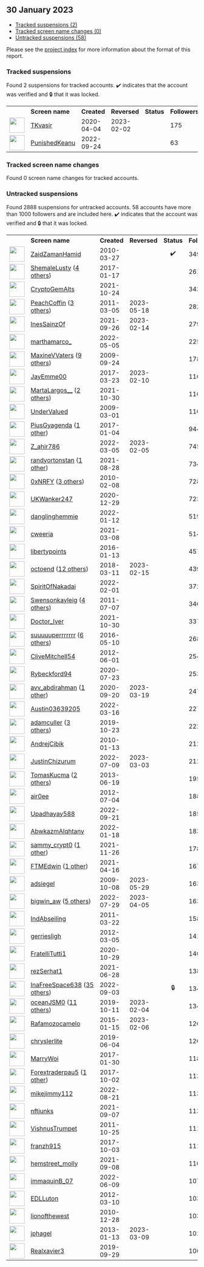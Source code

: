 ## 30 January 2023

* [Tracked suspensions (2)](#tracked-suspensions)
* [Tracked screen name changes (0)](#tracked-screen-name-changes)
* [Untracked suspensions (58)](#untracked-suspensions)

Please see the [project index](https://github.com/travisbrown/twitter-watch) for more information about the format of this report.

### Tracked suspensions

Found 2 suspensions for tracked accounts.
  ✔️ indicates that the account was verified and 🔒 that it was locked.

<table>
    <tr>
        <th></th>
        <th align="left">Screen name</th>
        <th align="left">Created</th>
        <th align="left">Reversed</th>
        <th align="left">Status</th>
        <th align="left">Followers</th>
        <th align="left">Ranking</th></tr>
    </tr>
        <tr>
            <td><a href="https://twitter.com/intent/user?user_id=1246249782596812800">
                <img src="https://pbs.twimg.com/profile_images/1270744423287193600/07dZkXPh_normal.jpg" width="40px" height="40px" align="center"/></a>
            </td>
            <td>
                <a href="https://twitter.com/TKvasir">TKvasir</a></td>
            <td>2020-04-04</td>
            <td>2023-02-02</td>
            <td align="center"></td>
            <td>175</td>
            <td>38565</td>
        </tr>
        <tr>
            <td><a href="https://twitter.com/intent/user?user_id=1573803442199486464">
                <img src="https://pbs.twimg.com/profile_images/1573803849776873472/fJyDRHEc_normal.jpg" width="40px" height="40px" align="center"/></a>
            </td>
            <td>
                <a href="https://twitter.com/PunishedKeanu">PunishedKeanu</a></td>
            <td>2022-09-24</td>
            <td></td>
            <td align="center"></td>
            <td>63</td>
            <td>97736</td>
        </tr></table>

### Tracked screen name changes

Found 0 screen name changes for tracked accounts.

### Untracked suspensions

Found 2888 suspensions for untracked accounts.
58 accounts have more than 1000 followers and are included here.
  ✔️ indicates that the account was verified and 🔒 that it was locked.

<table>
    <tr>
        <th></th>
        <th align="left">Screen name</th>
        <th align="left">Created</th>
        <th align="left">Reversed</th>
        <th align="left">Status</th>
        <th align="left">Followers</th>
    </tr>
        <tr>
            <td><a href="https://twitter.com/intent/user?user_id=126966274">
                <img src="https://pbs.twimg.com/profile_images/1581419959808319488/ckP-44_i_normal.jpg" width="40px" height="40px" align="center"/></a>
            </td>
            <td>
                <a href="https://twitter.com/ZaidZamanHamid">ZaidZamanHamid</a></td>
            <td>2010-03-27</td>
            <td></td>
            <td align="center">✔️</td>
            <td>349761</td>
        </tr>
        <tr>
            <td><a href="https://twitter.com/intent/user?user_id=821374953173852160">
                <img src="https://pbs.twimg.com/profile_images/1371363857067769859/YPhAZ8bi_normal.png" width="40px" height="40px" align="center"/></a>
            </td>
            <td>
                <a href="https://twitter.com/ShemaleLusty">ShemaleLusty</a>&nbsp;(<a href="https://api.memory.lol/v1/tw/id/821374953173852160">4 others</a>)&nbsp;</td>
            <td>2017-01-17</td>
            <td></td>
            <td align="center"></td>
            <td>261586</td>
        </tr>
        <tr>
            <td><a href="https://twitter.com/intent/user?user_id=1452337827711045635">
                <img src="https://pbs.twimg.com/profile_images/1585377740357877760/pkTOYrab_normal.jpg" width="40px" height="40px" align="center"/></a>
            </td>
            <td>
                <a href="https://twitter.com/CryptoGemAlts">CryptoGemAlts</a></td>
            <td>2021-10-24</td>
            <td></td>
            <td align="center"></td>
            <td>34316</td>
        </tr>
        <tr>
            <td><a href="https://twitter.com/intent/user?user_id=261061836">
                <img src="https://pbs.twimg.com/profile_images/920153895099355136/jRJTS-YQ_normal.jpg" width="40px" height="40px" align="center"/></a>
            </td>
            <td>
                <a href="https://twitter.com/PeachCoffin">PeachCoffin</a>&nbsp;(<a href="https://api.memory.lol/v1/tw/id/261061836">3 others</a>)&nbsp;</td>
            <td>2011-03-05</td>
            <td>2023-05-18</td>
            <td align="center"></td>
            <td>28250</td>
        </tr>
        <tr>
            <td><a href="https://twitter.com/intent/user?user_id=1442117452440113161">
                <img src="https://pbs.twimg.com/profile_images/1523696719992610818/9Fl1amLt_normal.jpg" width="40px" height="40px" align="center"/></a>
            </td>
            <td>
                <a href="https://twitter.com/InesSainzOf">InesSainzOf</a></td>
            <td>2021-09-26</td>
            <td>2023-02-14</td>
            <td align="center"></td>
            <td>27903</td>
        </tr>
        <tr>
            <td><a href="https://twitter.com/intent/user?user_id=1522276598199771136">
                <img src="https://pbs.twimg.com/profile_images/1552925060645765120/ZNi3ok0A_normal.jpg" width="40px" height="40px" align="center"/></a>
            </td>
            <td>
                <a href="https://twitter.com/marthamarco_">marthamarco_</a></td>
            <td>2022-05-05</td>
            <td></td>
            <td align="center"></td>
            <td>22567</td>
        </tr>
        <tr>
            <td><a href="https://twitter.com/intent/user?user_id=77012250">
                <img src="https://pbs.twimg.com/profile_images/872592112327565312/ZLdK3xB8_normal.jpg" width="40px" height="40px" align="center"/></a>
            </td>
            <td>
                <a href="https://twitter.com/MaxineVVaters">MaxineVVaters</a>&nbsp;(<a href="https://api.memory.lol/v1/tw/id/77012250">9 others</a>)&nbsp;</td>
            <td>2009-09-24</td>
            <td></td>
            <td align="center"></td>
            <td>17852</td>
        </tr>
        <tr>
            <td><a href="https://twitter.com/intent/user?user_id=844935564897878016">
                <img src="https://pbs.twimg.com/profile_images/935996199517143041/bTWIn_lr_normal.jpg" width="40px" height="40px" align="center"/></a>
            </td>
            <td>
                <a href="https://twitter.com/JayEmme00">JayEmme00</a></td>
            <td>2017-03-23</td>
            <td>2023-02-10</td>
            <td align="center"></td>
            <td>11655</td>
        </tr>
        <tr>
            <td><a href="https://twitter.com/intent/user?user_id=1454582717375385603">
                <img src="https://pbs.twimg.com/profile_images/1592602042165444608/32vT2mem_normal.jpg" width="40px" height="40px" align="center"/></a>
            </td>
            <td>
                <a href="https://twitter.com/MartaLargos__">MartaLargos__</a>&nbsp;(<a href="https://api.memory.lol/v1/tw/id/1454582717375385603">2 others</a>)&nbsp;</td>
            <td>2021-10-30</td>
            <td></td>
            <td align="center"></td>
            <td>11073</td>
        </tr>
        <tr>
            <td><a href="https://twitter.com/intent/user?user_id=22341610">
                <img src="https://pbs.twimg.com/profile_images/1598244000841887744/AOtTOh3V_normal.jpg" width="40px" height="40px" align="center"/></a>
            </td>
            <td>
                <a href="https://twitter.com/UnderValued">UnderValued</a></td>
            <td>2009-03-01</td>
            <td></td>
            <td align="center"></td>
            <td>11049</td>
        </tr>
        <tr>
            <td><a href="https://twitter.com/intent/user?user_id=816571909752188928">
                <img src="https://pbs.twimg.com/profile_images/1511452139935215617/IpsUBP-u_normal.jpg" width="40px" height="40px" align="center"/></a>
            </td>
            <td>
                <a href="https://twitter.com/PiusGyagenda">PiusGyagenda</a>&nbsp;(<a href="https://api.memory.lol/v1/tw/id/816571909752188928">1 other</a>)&nbsp;</td>
            <td>2017-01-04</td>
            <td></td>
            <td align="center"></td>
            <td>9441</td>
        </tr>
        <tr>
            <td><a href="https://twitter.com/intent/user?user_id=1499940799601164290">
                <img src="https://pbs.twimg.com/profile_images/1568807675290390528/57Qp-5tE_normal.jpg" width="40px" height="40px" align="center"/></a>
            </td>
            <td>
                <a href="https://twitter.com/Z_ahir786">Z_ahir786</a></td>
            <td>2022-03-05</td>
            <td>2023-02-05</td>
            <td align="center"></td>
            <td>7455</td>
        </tr>
        <tr>
            <td><a href="https://twitter.com/intent/user?user_id=1431726535644434434">
                <img src="https://pbs.twimg.com/profile_images/1586690563465793537/VbnCspyb_normal.jpg" width="40px" height="40px" align="center"/></a>
            </td>
            <td>
                <a href="https://twitter.com/randyortonstan">randyortonstan</a>&nbsp;(<a href="https://api.memory.lol/v1/tw/id/1431726535644434434">1 other</a>)&nbsp;</td>
            <td>2021-08-28</td>
            <td></td>
            <td align="center"></td>
            <td>7341</td>
        </tr>
        <tr>
            <td><a href="https://twitter.com/intent/user?user_id=112456095">
                <img src="https://pbs.twimg.com/profile_images/1595536874910928896/U2jmfnic_normal.jpg" width="40px" height="40px" align="center"/></a>
            </td>
            <td>
                <a href="https://twitter.com/0xNRFY">0xNRFY</a>&nbsp;(<a href="https://api.memory.lol/v1/tw/id/112456095">3 others</a>)&nbsp;</td>
            <td>2010-02-08</td>
            <td></td>
            <td align="center"></td>
            <td>7282</td>
        </tr>
        <tr>
            <td><a href="https://twitter.com/intent/user?user_id=1343731925878534144">
                <img src="https://pbs.twimg.com/profile_images/1470607180521000965/V1s-ZIOE_normal.jpg" width="40px" height="40px" align="center"/></a>
            </td>
            <td>
                <a href="https://twitter.com/UKWanker247">UKWanker247</a></td>
            <td>2020-12-29</td>
            <td></td>
            <td align="center"></td>
            <td>7233</td>
        </tr>
        <tr>
            <td><a href="https://twitter.com/intent/user?user_id=1481405859414560769">
                <img src="https://pbs.twimg.com/profile_images/1590848420025180161/FCnyZ-Nw_normal.jpg" width="40px" height="40px" align="center"/></a>
            </td>
            <td>
                <a href="https://twitter.com/danglinghemmie">danglinghemmie</a></td>
            <td>2022-01-12</td>
            <td></td>
            <td align="center"></td>
            <td>5190</td>
        </tr>
        <tr>
            <td><a href="https://twitter.com/intent/user?user_id=1368911037181796360">
                <img src="https://pbs.twimg.com/profile_images/1592971821036752896/_aXFeJYD_normal.jpg" width="40px" height="40px" align="center"/></a>
            </td>
            <td>
                <a href="https://twitter.com/cweeria">cweeria</a></td>
            <td>2021-03-08</td>
            <td></td>
            <td align="center"></td>
            <td>5145</td>
        </tr>
        <tr>
            <td><a href="https://twitter.com/intent/user?user_id=4753880594">
                <img src="https://pbs.twimg.com/profile_images/1598891544349753345/qYgjDfQv_normal.jpg" width="40px" height="40px" align="center"/></a>
            </td>
            <td>
                <a href="https://twitter.com/libertypoints">libertypoints</a></td>
            <td>2016-01-13</td>
            <td></td>
            <td align="center"></td>
            <td>4576</td>
        </tr>
        <tr>
            <td><a href="https://twitter.com/intent/user?user_id=972834861734969344">
                <img src="https://pbs.twimg.com/profile_images/1564495065107443712/Xt6_TISA_normal.jpg" width="40px" height="40px" align="center"/></a>
            </td>
            <td>
                <a href="https://twitter.com/octoend">octoend</a>&nbsp;(<a href="https://api.memory.lol/v1/tw/id/972834861734969344">12 others</a>)&nbsp;</td>
            <td>2018-03-11</td>
            <td>2023-02-15</td>
            <td align="center"></td>
            <td>4398</td>
        </tr>
        <tr>
            <td><a href="https://twitter.com/intent/user?user_id=1488460186184519682">
                <img src="https://pbs.twimg.com/profile_images/1595479444302577666/ZCHPRH67_normal.png" width="40px" height="40px" align="center"/></a>
            </td>
            <td>
                <a href="https://twitter.com/SpiritOfNakadai">SpiritOfNakadai</a></td>
            <td>2022-02-01</td>
            <td></td>
            <td align="center"></td>
            <td>3723</td>
        </tr>
        <tr>
            <td><a href="https://twitter.com/intent/user?user_id=331173947">
                <img src="https://pbs.twimg.com/profile_images/1302709635753877517/vXOYmUhD_normal.jpg" width="40px" height="40px" align="center"/></a>
            </td>
            <td>
                <a href="https://twitter.com/Swensonkayleig">Swensonkayleig</a>&nbsp;(<a href="https://api.memory.lol/v1/tw/id/331173947">4 others</a>)&nbsp;</td>
            <td>2011-07-07</td>
            <td></td>
            <td align="center"></td>
            <td>3468</td>
        </tr>
        <tr>
            <td><a href="https://twitter.com/intent/user?user_id=1454485881331466242">
                <img src="https://pbs.twimg.com/profile_images/1487183983440195584/E2Jvv2iQ_normal.jpg" width="40px" height="40px" align="center"/></a>
            </td>
            <td>
                <a href="https://twitter.com/Doctor_Iver">Doctor_Iver</a></td>
            <td>2021-10-30</td>
            <td></td>
            <td align="center"></td>
            <td>3370</td>
        </tr>
        <tr>
            <td><a href="https://twitter.com/intent/user?user_id=729995359435501568">
                <img src="https://pbs.twimg.com/profile_images/1596844568825450499/_HdLsNWV_normal.jpg" width="40px" height="40px" align="center"/></a>
            </td>
            <td>
                <a href="https://twitter.com/suuuuuperrrrrrr">suuuuuperrrrrrr</a>&nbsp;(<a href="https://api.memory.lol/v1/tw/id/729995359435501568">6 others</a>)&nbsp;</td>
            <td>2016-05-10</td>
            <td></td>
            <td align="center"></td>
            <td>2687</td>
        </tr>
        <tr>
            <td><a href="https://twitter.com/intent/user?user_id=596877784">
                <img src="https://pbs.twimg.com/profile_images/1548605114847477763/n87iWePh_normal.jpg" width="40px" height="40px" align="center"/></a>
            </td>
            <td>
                <a href="https://twitter.com/CliveMitchell54">CliveMitchell54</a></td>
            <td>2012-06-01</td>
            <td></td>
            <td align="center"></td>
            <td>2542</td>
        </tr>
        <tr>
            <td><a href="https://twitter.com/intent/user?user_id=1286384461320527873">
                <img src="https://pbs.twimg.com/profile_images/1598847177471758336/M1rxTCV5_normal.jpg" width="40px" height="40px" align="center"/></a>
            </td>
            <td>
                <a href="https://twitter.com/Rybeckford94">Rybeckford94</a></td>
            <td>2020-07-23</td>
            <td></td>
            <td align="center"></td>
            <td>2530</td>
        </tr>
        <tr>
            <td><a href="https://twitter.com/intent/user?user_id=1307689567009599490">
                <img src="https://pbs.twimg.com/profile_images/1313167909078929410/4OULn4xY_normal.jpg" width="40px" height="40px" align="center"/></a>
            </td>
            <td>
                <a href="https://twitter.com/avv_abdirahman">avv_abdirahman</a>&nbsp;(<a href="https://api.memory.lol/v1/tw/id/1307689567009599490">1 other</a>)&nbsp;</td>
            <td>2020-09-20</td>
            <td>2023-03-19</td>
            <td align="center"></td>
            <td>2473</td>
        </tr>
        <tr>
            <td><a href="https://twitter.com/intent/user?user_id=1504048782232723465">
                <img src="https://pbs.twimg.com/profile_images/1572770313582026752/JquAK0Gs_normal.jpg" width="40px" height="40px" align="center"/></a>
            </td>
            <td>
                <a href="https://twitter.com/Austin03639205">Austin03639205</a></td>
            <td>2022-03-16</td>
            <td></td>
            <td align="center"></td>
            <td>2276</td>
        </tr>
        <tr>
            <td><a href="https://twitter.com/intent/user?user_id=1186821062052503553">
                <img src="https://pbs.twimg.com/profile_images/1594787673528475666/BfmRhcSa_normal.jpg" width="40px" height="40px" align="center"/></a>
            </td>
            <td>
                <a href="https://twitter.com/adamculler">adamculler</a>&nbsp;(<a href="https://api.memory.lol/v1/tw/id/1186821062052503553">3 others</a>)&nbsp;</td>
            <td>2019-10-23</td>
            <td></td>
            <td align="center"></td>
            <td>2228</td>
        </tr>
        <tr>
            <td><a href="https://twitter.com/intent/user?user_id=104576792">
                <img src="https://pbs.twimg.com/profile_images/1394037822567419906/fiBm_YSY_normal.jpg" width="40px" height="40px" align="center"/></a>
            </td>
            <td>
                <a href="https://twitter.com/AndrejCibik">AndrejCibik</a></td>
            <td>2010-01-13</td>
            <td></td>
            <td align="center"></td>
            <td>2129</td>
        </tr>
        <tr>
            <td><a href="https://twitter.com/intent/user?user_id=1545683336307294210">
                <img src="https://pbs.twimg.com/profile_images/1590011296648499200/8CQo-Chs_normal.jpg" width="40px" height="40px" align="center"/></a>
            </td>
            <td>
                <a href="https://twitter.com/JustinChizurum">JustinChizurum</a></td>
            <td>2022-07-09</td>
            <td>2023-03-03</td>
            <td align="center"></td>
            <td>2121</td>
        </tr>
        <tr>
            <td><a href="https://twitter.com/intent/user?user_id=1530677400">
                <img src="https://pbs.twimg.com/profile_images/1582138436634480658/laEDE-yy_normal.jpg" width="40px" height="40px" align="center"/></a>
            </td>
            <td>
                <a href="https://twitter.com/TomasKucma">TomasKucma</a>&nbsp;(<a href="https://api.memory.lol/v1/tw/id/1530677400">2 others</a>)&nbsp;</td>
            <td>2013-06-19</td>
            <td></td>
            <td align="center"></td>
            <td>1953</td>
        </tr>
        <tr>
            <td><a href="https://twitter.com/intent/user?user_id=626233086">
                <img src="https://pbs.twimg.com/profile_images/1583271099462258690/LMhPEuLo_normal.jpg" width="40px" height="40px" align="center"/></a>
            </td>
            <td>
                <a href="https://twitter.com/air0ee">air0ee</a></td>
            <td>2012-07-04</td>
            <td></td>
            <td align="center"></td>
            <td>1884</td>
        </tr>
        <tr>
            <td><a href="https://twitter.com/intent/user?user_id=1572541719761264641">
                <img src="https://pbs.twimg.com/profile_images/1576829776043855873/p1-UrEIW_normal.jpg" width="40px" height="40px" align="center"/></a>
            </td>
            <td>
                <a href="https://twitter.com/Upadhayay588">Upadhayay588</a></td>
            <td>2022-09-21</td>
            <td></td>
            <td align="center"></td>
            <td>1856</td>
        </tr>
        <tr>
            <td><a href="https://twitter.com/intent/user?user_id=1483483013006639114">
                <img src="https://pbs.twimg.com/profile_images/1598806153294749705/402MpSx0_normal.jpg" width="40px" height="40px" align="center"/></a>
            </td>
            <td>
                <a href="https://twitter.com/AbwkazmAlqhtany">AbwkazmAlqhtany</a></td>
            <td>2022-01-18</td>
            <td></td>
            <td align="center"></td>
            <td>1831</td>
        </tr>
        <tr>
            <td><a href="https://twitter.com/intent/user?user_id=1464321975178964993">
                <img src="https://pbs.twimg.com/profile_images/1566121482996142081/FNOeeQlU_normal.jpg" width="40px" height="40px" align="center"/></a>
            </td>
            <td>
                <a href="https://twitter.com/sammy_crypt0">sammy_crypt0</a>&nbsp;(<a href="https://api.memory.lol/v1/tw/id/1464321975178964993">1 other</a>)&nbsp;</td>
            <td>2021-11-26</td>
            <td></td>
            <td align="center"></td>
            <td>1786</td>
        </tr>
        <tr>
            <td><a href="https://twitter.com/intent/user?user_id=1382878554937905154">
                <img src="https://pbs.twimg.com/profile_images/1558799502995345410/ex1wj-0J_normal.jpg" width="40px" height="40px" align="center"/></a>
            </td>
            <td>
                <a href="https://twitter.com/FTMEdwin">FTMEdwin</a>&nbsp;(<a href="https://api.memory.lol/v1/tw/id/1382878554937905154">1 other</a>)&nbsp;</td>
            <td>2021-04-16</td>
            <td></td>
            <td align="center"></td>
            <td>1673</td>
        </tr>
        <tr>
            <td><a href="https://twitter.com/intent/user?user_id=80744878">
                <img src="https://pbs.twimg.com/profile_images/614609961587376128/oHFYkJTe_normal.jpg" width="40px" height="40px" align="center"/></a>
            </td>
            <td>
                <a href="https://twitter.com/adsiegel">adsiegel</a></td>
            <td>2009-10-08</td>
            <td>2023-05-29</td>
            <td align="center"></td>
            <td>1638</td>
        </tr>
        <tr>
            <td><a href="https://twitter.com/intent/user?user_id=1552987948055834624">
                <img src="https://pbs.twimg.com/profile_images/1597567130102206464/aEDMRhuP_normal.jpg" width="40px" height="40px" align="center"/></a>
            </td>
            <td>
                <a href="https://twitter.com/bigwin_aw">bigwin_aw</a>&nbsp;(<a href="https://api.memory.lol/v1/tw/id/1552987948055834624">5 others</a>)&nbsp;</td>
            <td>2022-07-29</td>
            <td>2023-04-05</td>
            <td align="center"></td>
            <td>1637</td>
        </tr>
        <tr>
            <td><a href="https://twitter.com/intent/user?user_id=270531507">
                <img src="https://pbs.twimg.com/profile_images/1474139026261266436/37974D-4_normal.jpg" width="40px" height="40px" align="center"/></a>
            </td>
            <td>
                <a href="https://twitter.com/IndAbseiling">IndAbseiling</a></td>
            <td>2011-03-22</td>
            <td></td>
            <td align="center"></td>
            <td>1589</td>
        </tr>
        <tr>
            <td><a href="https://twitter.com/intent/user?user_id=515283007">
                <img src="https://pbs.twimg.com/profile_images/1597694212350279682/uW3ESgZJ_normal.jpg" width="40px" height="40px" align="center"/></a>
            </td>
            <td>
                <a href="https://twitter.com/gerriesligh">gerriesligh</a></td>
            <td>2012-03-05</td>
            <td></td>
            <td align="center"></td>
            <td>1415</td>
        </tr>
        <tr>
            <td><a href="https://twitter.com/intent/user?user_id=1321796161145954304">
                <img src="https://pbs.twimg.com/profile_images/1324837712457723904/iLwd1W_t_normal.jpg" width="40px" height="40px" align="center"/></a>
            </td>
            <td>
                <a href="https://twitter.com/FratelliTutti1">FratelliTutti1</a></td>
            <td>2020-10-29</td>
            <td></td>
            <td align="center"></td>
            <td>1406</td>
        </tr>
        <tr>
            <td><a href="https://twitter.com/intent/user?user_id=1409559727751716876">
                <img src="https://pbs.twimg.com/profile_images/1597311480059383808/mJ6If4-x_normal.jpg" width="40px" height="40px" align="center"/></a>
            </td>
            <td>
                <a href="https://twitter.com/rezSerhat1">rezSerhat1</a></td>
            <td>2021-06-28</td>
            <td></td>
            <td align="center"></td>
            <td>1384</td>
        </tr>
        <tr>
            <td><a href="https://twitter.com/intent/user?user_id=1565989366756810753">
                <img src="https://pbs.twimg.com/profile_images/1575009706455678977/AC3ybgTK_normal.jpg" width="40px" height="40px" align="center"/></a>
            </td>
            <td>
                <a href="https://twitter.com/InaFreeSpace638">InaFreeSpace638</a>&nbsp;(<a href="https://api.memory.lol/v1/tw/id/1565989366756810753">35 others</a>)&nbsp;</td>
            <td>2022-09-03</td>
            <td></td>
            <td align="center">🔒</td>
            <td>1348</td>
        </tr>
        <tr>
            <td><a href="https://twitter.com/intent/user?user_id=1182629121286754305">
                <img src="https://pbs.twimg.com/profile_images/1435961429484457987/8NnJCl8f_normal.jpg" width="40px" height="40px" align="center"/></a>
            </td>
            <td>
                <a href="https://twitter.com/oceanJSM0">oceanJSM0</a>&nbsp;(<a href="https://api.memory.lol/v1/tw/id/1182629121286754305">11 others</a>)&nbsp;</td>
            <td>2019-10-11</td>
            <td>2023-02-04</td>
            <td align="center"></td>
            <td>1345</td>
        </tr>
        <tr>
            <td><a href="https://twitter.com/intent/user?user_id=2979138389">
                <img src="https://pbs.twimg.com/profile_images/1551310910911877122/BR1tThIr_normal.jpg" width="40px" height="40px" align="center"/></a>
            </td>
            <td>
                <a href="https://twitter.com/Rafamozocamelo">Rafamozocamelo</a></td>
            <td>2015-01-15</td>
            <td>2023-02-06</td>
            <td align="center"></td>
            <td>1269</td>
        </tr>
        <tr>
            <td><a href="https://twitter.com/intent/user?user_id=1135849431939657728">
                <img src="https://pbs.twimg.com/profile_images/1467410624145772547/t4L9nyLv_normal.jpg" width="40px" height="40px" align="center"/></a>
            </td>
            <td>
                <a href="https://twitter.com/chryslerlite">chryslerlite</a></td>
            <td>2019-06-04</td>
            <td></td>
            <td align="center"></td>
            <td>1262</td>
        </tr>
        <tr>
            <td><a href="https://twitter.com/intent/user?user_id=825999824734392324">
                <img src="https://pbs.twimg.com/profile_images/1597269640631164929/Xt0dCLVA_normal.jpg" width="40px" height="40px" align="center"/></a>
            </td>
            <td>
                <a href="https://twitter.com/MarryWoi">MarryWoi</a></td>
            <td>2017-01-30</td>
            <td></td>
            <td align="center"></td>
            <td>1189</td>
        </tr>
        <tr>
            <td><a href="https://twitter.com/intent/user?user_id=914797748716785666">
                <img src="https://pbs.twimg.com/profile_images/1585227538967699457/OmNJ0Ov5_normal.jpg" width="40px" height="40px" align="center"/></a>
            </td>
            <td>
                <a href="https://twitter.com/Forextraderpau5">Forextraderpau5</a>&nbsp;(<a href="https://api.memory.lol/v1/tw/id/914797748716785666">1 other</a>)&nbsp;</td>
            <td>2017-10-02</td>
            <td></td>
            <td align="center"></td>
            <td>1139</td>
        </tr>
        <tr>
            <td><a href="https://twitter.com/intent/user?user_id=1561159340240814081">
                <img src="https://pbs.twimg.com/profile_images/1593855498448781315/D6G1KVli_normal.jpg" width="40px" height="40px" align="center"/></a>
            </td>
            <td>
                <a href="https://twitter.com/mikejimmy112">mikejimmy112</a></td>
            <td>2022-08-21</td>
            <td></td>
            <td align="center"></td>
            <td>1138</td>
        </tr>
        <tr>
            <td><a href="https://twitter.com/intent/user?user_id=1435087208332111874">
                <img src="https://pbs.twimg.com/profile_images/1499975974036951040/7crhlqNO_normal.jpg" width="40px" height="40px" align="center"/></a>
            </td>
            <td>
                <a href="https://twitter.com/nftjunks">nftjunks</a></td>
            <td>2021-09-07</td>
            <td></td>
            <td align="center"></td>
            <td>1136</td>
        </tr>
        <tr>
            <td><a href="https://twitter.com/intent/user?user_id=398170523">
                <img src="https://pbs.twimg.com/profile_images/905153863459753985/oCMWeClr_normal.jpg" width="40px" height="40px" align="center"/></a>
            </td>
            <td>
                <a href="https://twitter.com/VishnusTrumpet">VishnusTrumpet</a></td>
            <td>2011-10-25</td>
            <td></td>
            <td align="center"></td>
            <td>1117</td>
        </tr>
        <tr>
            <td><a href="https://twitter.com/intent/user?user_id=915319817044938752">
                <img src="https://pbs.twimg.com/profile_images/1403448042536247296/_FaMRnQD_normal.jpg" width="40px" height="40px" align="center"/></a>
            </td>
            <td>
                <a href="https://twitter.com/franzh915">franzh915</a></td>
            <td>2017-10-03</td>
            <td></td>
            <td align="center"></td>
            <td>1111</td>
        </tr>
        <tr>
            <td><a href="https://twitter.com/intent/user?user_id=1435548884957270022">
                <img src="https://pbs.twimg.com/profile_images/1435549300147298309/zW8-lykh_normal.jpg" width="40px" height="40px" align="center"/></a>
            </td>
            <td>
                <a href="https://twitter.com/hemstreet_molly">hemstreet_molly</a></td>
            <td>2021-09-08</td>
            <td></td>
            <td align="center"></td>
            <td>1105</td>
        </tr>
        <tr>
            <td><a href="https://twitter.com/intent/user?user_id=1534820074678370305">
                <img src="https://pbs.twimg.com/profile_images/1553021075868602369/RwtlYIrM_normal.jpg" width="40px" height="40px" align="center"/></a>
            </td>
            <td>
                <a href="https://twitter.com/immaquinB_07">immaquinB_07</a></td>
            <td>2022-06-09</td>
            <td></td>
            <td align="center"></td>
            <td>1076</td>
        </tr>
        <tr>
            <td><a href="https://twitter.com/intent/user?user_id=520817152">
                <img src="https://pbs.twimg.com/profile_images/1887284323/50285_150526491627597_1973430348_n_normal.jpg" width="40px" height="40px" align="center"/></a>
            </td>
            <td>
                <a href="https://twitter.com/EDLLuton">EDLLuton</a></td>
            <td>2012-03-10</td>
            <td></td>
            <td align="center"></td>
            <td>1039</td>
        </tr>
        <tr>
            <td><a href="https://twitter.com/intent/user?user_id=231421090">
                <img src="https://pbs.twimg.com/profile_images/1566107436469157888/ewLp0O7X_normal.jpg" width="40px" height="40px" align="center"/></a>
            </td>
            <td>
                <a href="https://twitter.com/lionofthewest">lionofthewest</a></td>
            <td>2010-12-28</td>
            <td></td>
            <td align="center"></td>
            <td>1035</td>
        </tr>
        <tr>
            <td><a href="https://twitter.com/intent/user?user_id=1084492086">
                <img src="https://abs.twimg.com/sticky/default_profile_images/default_profile_normal.png" width="40px" height="40px" align="center"/></a>
            </td>
            <td>
                <a href="https://twitter.com/jphagel">jphagel</a></td>
            <td>2013-01-13</td>
            <td>2023-03-09</td>
            <td align="center"></td>
            <td>1011</td>
        </tr>
        <tr>
            <td><a href="https://twitter.com/intent/user?user_id=1178355697018384385">
                <img src="https://pbs.twimg.com/profile_images/1555212329117270016/UDe2Au3k_normal.jpg" width="40px" height="40px" align="center"/></a>
            </td>
            <td>
                <a href="https://twitter.com/Realxavier3">Realxavier3</a></td>
            <td>2019-09-29</td>
            <td></td>
            <td align="center"></td>
            <td>1007</td>
        </tr></table>
